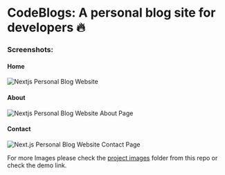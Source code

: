 # CodeBlogs: A personal blog site for developers 🔥

### Screenshots:

#### Home
![Nextjs Personal Blog Website](https://github.com/codebucks27/Nextjs-contentlayer-blog/blob/main/project%20images/Home-Big.png?raw=true)

#### About
![Nextjs Personal Blog Website About Page](https://github.com/codebucks27/Nextjs-contentlayer-blog/blob/main/project%20images/About-Big.png?raw=true)

#### Contact
![Next.js Personal Blog Website Contact Page](https://github.com/codebucks27/Nextjs-contentlayer-blog/blob/main/project%20images/Cotnact-Big.png?raw=true)

For more Images please check the [project images](https://github.com/codebucks27/Nextjs-contentlayer-blog/tree/main/project%20images) folder from this repo or check the demo link. 

